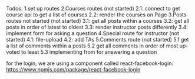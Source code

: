 Todos:
  1.set up routes
  2.Courses routes (not started)
    2.1: connect to get course api to get a list of courses
    2.2: render the courses on Page
  3.Posts routes not started (not started)
    3.1: get all posts within a courses
    3.2: get all posts in order of latest to oldest
    3.3: render instructor posts differently
    3.4: implement form for asking a question
  4.Special route for instructor (not started)
    4.1: file-upload
    4.2: add TAs
  5.Comments route (not started)
    5.1 get a list of comments within a posts
    5.2 get all comments in order of most up-voted to least
    5.3 implementing from for answering a question


for the login, we are using a component called react-facebook-login:
https://www.npmjs.com/package/react-facebook-login

